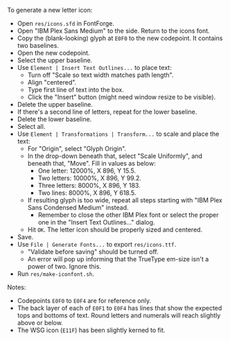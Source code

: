 To generate a new letter icon:

- Open `res/icons.sfd` in FontForge.
- Open "IBM Plex Sans Medium" to the side. Return to the icons font.
- Copy the (blank-looking) glyph at `E0F0` to the new codepoint. It contains two baselines.
- Open the new codepoint.
- Select the upper baseline.
- Use `Element | Insert Text Outlines...` to place text:
  - Turn off "Scale so text width matches path length".
  - Align "centered".
  - Type first line of text into the box.
  - Click the "Insert" button (might need window resize to be visible).
- Delete the upper baseline.
- If there's a second line of letters, repeat for the lower baseline.
- Delete the lower baseline.
- Select all.
- Use `Element | Transformations | Transform...` to scale and place the text:
  - For "Origin", select "Glyph Origin".
  - In the drop-down beneath that, select "Scale Uniformly", and beneath that, "Move". Fill in values as below:
    - One letter: 12000%, X 896, Y 15.5.
    - Two letters: 10000%, X 896, Y 99.2.
    - Three letters: 8000%, X 896, Y 183.
    - Two lines: 8000%, X 896, Y 618.5.
  - If resulting glyph is too wide, repeat all steps starting with "IBM Plex Sans Condensed Medium" instead.
    - Remember to close the other IBM Plex font or select the proper one in the "Insert Text Outlines..." dialog.
  - Hit `OK`. The letter icon should be properly sized and centered.
- Save.
- Use `File | Generate Fonts...` to export `res/icons.ttf`.
  - "Validate before saving" should be turned off.
  - An error will pop up informing that the TrueType em-size isn't a power of two. Ignore this.
- Run `res/make-iconfont.sh`.

Notes:

- Codepoints `E0F0` to `E0F4` are for reference only.
- The back layer of each of `E0F1` to `E0F4` has lines that show the expected tops and bottoms of text. Round letters and numerals will reach slightly above or below.
- The WSG icon (`E11F`) has been slightly kerned to fit.

